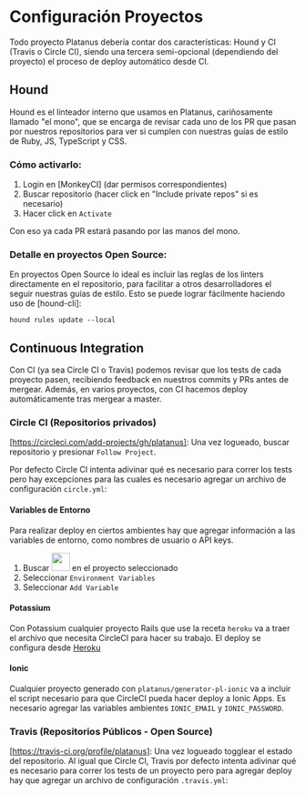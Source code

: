 # Configuración Proyectos

Todo proyecto Platanus debería contar dos características: Hound y CI (Travis o Circle CI), siendo una tercera semi-opcional (dependiendo del proyecto) el proceso de deploy automático desde CI.

## Hound
Hound es el linteador interno que usamos en Platanus, cariñosamente llamado "el mono", que se encarga de revisar cada uno de los PR que pasan por nuestros repositorios para ver si cumplen con nuestras guías de estilo de Ruby, JS, TypeScript y CSS.

### Cómo activarlo:
1. Login en [MonkeyCI] (dar permisos correspondientes)
2. Buscar repositorio (hacer click en "Include private repos" si es necesario)
3. Hacer click en `Activate`

Con eso ya cada PR estará pasando por las manos del mono.

### Detalle en proyectos Open Source:
En proyectos Open Source lo ideal es incluir las reglas de los linters directamente en el repositorio, para facilitar a otros desarrolladores el seguir nuestras guías de estilo. Esto se puede lograr fácilmente haciendo uso de [hound-cli]:

```
hound rules update --local
```

## Continuous Integration
Con CI (ya sea Circle CI o Travis) podemos revisar que los tests de cada proyecto pasen, recibiendo feedback en nuestros commits y PRs antes de mergear. Además, en varios proyectos, con CI hacemos deploy automáticamente tras mergear a master.

### Circle CI (Repositorios privados)
[https://circleci.com/add-projects/gh/platanus]: Una vez logueado, buscar repositorio y presionar `Follow Project`.

Por defecto Circle CI intenta adivinar qué es necesario para correr los tests pero hay excepciones para las cuales es necesario agregar un archivo de configuración `circle.yml`:

#### Variables de Entorno
Para realizar deploy en ciertos ambientes hay que agregar información a las variables de entorno, como nombres de usuario o API keys.

1. Buscar <img src="http://i.imgur.com/xSSLO2x.png" width="32"> en el proyecto seleccionado
2. Seleccionar `Environment Variables`
3. Seleccionar `Add Variable`

#### Potassium
Con Potassium cualquier proyecto Rails que use la receta `heroku` va a traer el archivo que necesita CircleCI para hacer su trabajo.
El deploy se configura desde [Heroku](../deployment/rails)

#### Ionic
Cualquier proyecto generado con `platanus/generator-pl-ionic` va a incluir el script necesario para que CircleCI pueda hacer deploy a Ionic Apps. Es necesario agregar las variables ambientes `IONIC_EMAIL` y `IONIC_PASSWORD`.

### Travis (Repositorios Públicos - Open Source)
[https://travis-ci.org/profile/platanus]: Una vez logueado togglear el estado del repositorio. Al igual que Circle CI, Travis por defecto intenta adivinar qué es necesario para correr los tests de un proyecto pero para agregar deploy hay que agregar un archivo de configuración `.travis.yml`:



